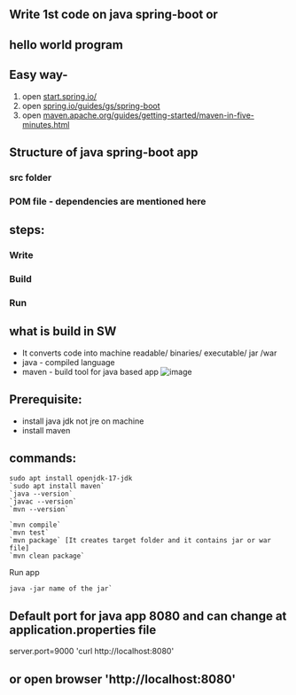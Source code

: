 ## Write 1st code on java spring-boot or

## hello world program

## Easy way- 
1. open [﻿start.spring.io/](https://start.spring.io/) 
2. open [﻿spring.io/guides/gs/spring-boot](https://spring.io/guides/gs/spring-boot) 
3. open [﻿maven.apache.org/guides/getting-started/maven-in-five-minutes.html](https://maven.apache.org/guides/getting-started/maven-in-five-minutes.html) 

## Structure of java spring-boot app
### src folder 
### POM file - dependencies are mentioned here

## steps: 
### Write
### Build
### Run 

## what is build in SW
- It converts code into machine readable/ binaries/ executable/ jar /war
- java - compiled language
- maven - build tool for java based app
  ![image](https://github.com/mir-owahed/DevOps-tutorial/assets/133110800/86713b92-45dd-4d0d-b2bd-ec27581c5ee6)


## Prerequisite:
- install java jdk not jre on machine
- install maven

## commands:
```
sudo apt install openjdk-17-jdk
`sudo apt install maven`
`java --version`
`javac --version`
`mvn --version`

`mvn compile`
`mvn test`
`mvn package` [It creates target folder and it contains jar or war file]
`mvn clean package`
```
Run app
```
java -jar name of the jar`
```

## Default port for java app 8080 and can change at application.properties file
server.port=9000
'curl http://localhost:8080'
## or open browser 'http://localhost:8080'
